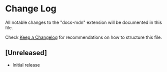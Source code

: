 # Change Log

All notable changes to the "docs-mdn" extension will be documented in this file.

Check [Keep a Changelog](http://keepachangelog.com/) for recommendations on how to structure this file.

## [Unreleased]

- Initial release